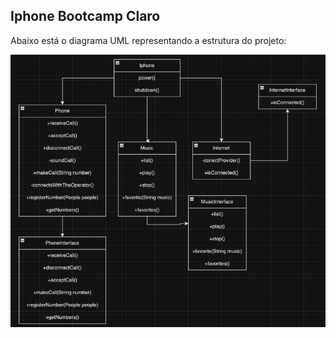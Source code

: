 ## Iphone Bootcamp Claro

Abaixo está o diagrama UML representando a estrutura do projeto:

![Diagrama UML](./src/main/resources/image/uml.png)
